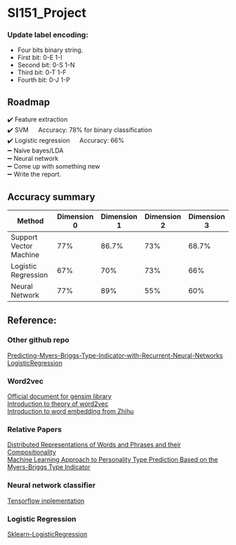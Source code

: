 # SI151_Project


### Update label encoding:
+ Four bits binary string.
+ First bit: 0-E 1-I
+ Second bit: 0-S 1-N
+ Third bit: 0-T 1-F
+ Fourth bit: 0-J 1-P


## Roadmap
:heavy_check_mark: Feature extraction </br>
:heavy_check_mark: SVM  &emsp; Accuracy: 78% for binary classification</br>
:heavy_check_mark: Logistic regression &emsp; Accuracy: 66% </br>
:heavy_minus_sign: Naive bayes/LDA </br>
:heavy_minus_sign: Neural network </br>
:heavy_minus_sign: Come up with something new </br>
:heavy_minus_sign: Write the report. </br>

## Accuracy summary

| Method | Dimension 0 | Dimension 1 | Dimension 2 | Dimension 3 |
| ------ | ------ | ------ | ------ | ------ |
| Support Vector Machine | 77% | 86.7% | 73% | 68.7% |
| Logistic Regression | 67% | 70% | 73% | 66% |
| Neural Network | 77% | 89% | 55% | 60% |


## Reference:
### Other github repo
[Predicting-Myers-Briggs-Type-Indicator-with-Recurrent-Neural-Networks](https://github.com/ianscottknight/Predicting-Myers-Briggs-Type-Indicator-with-Recurrent-Neural-Networks)</br>
[LogisticRegression](https://github.com/perborgen/LogisticRegression)</br>
### Word2vec
[Official document for gensim library](https://radimrehurek.com/gensim/models/word2vec.html) </br>
[Introduction to theory of word2vec](https://blog.csdn.net/huacha__/article/details/84068653) </br>
[Introduction to word embedding from Zhihu](https://www.zhihu.com/question/32275069) </br>
### Relative Papers
[Distributed Representations of Words and Phrases and their Compositionality](https://arxiv.org/abs/1310.4546) </br>
[Machine Learning Approach to Personality Type Prediction Based on the Myers-Briggs Type Indicator](https://www.researchgate.net/publication/339935842_Machine_Learning_Approach_to_Personality_Type_Prediction_Based_on_the_Myers-Briggs_Type_Indicator_R) </br>
### Neural network classifier
[Tensorflow inplementation](https://blog.csdn.net/sinat_29957455/article/details/78324082)</br>
### Logistic Regression
[Sklearn-LogisticRegression](https://blog.csdn.net/CherDW/article/details/54891073)</br>
